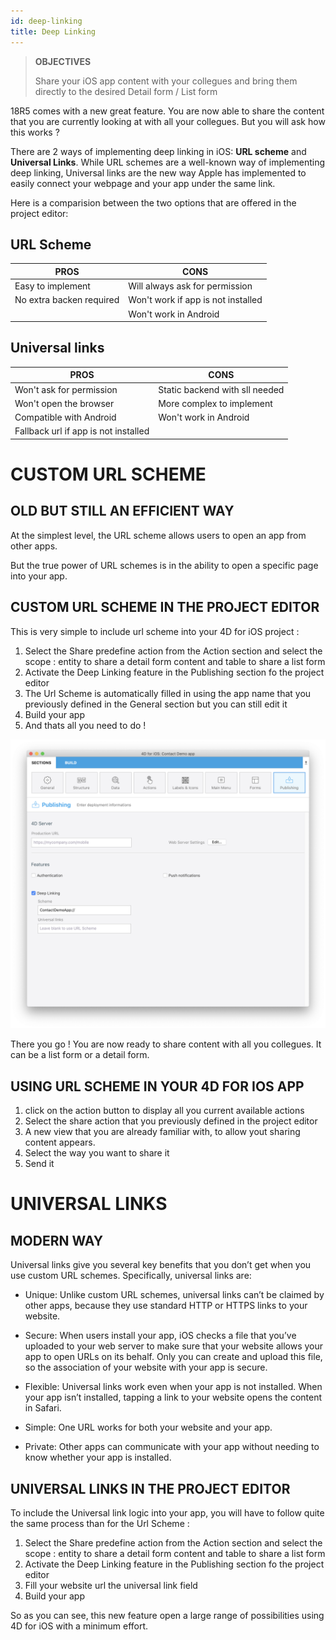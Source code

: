 ```yaml
---
id: deep-linking
title: Deep Linking
---
```


> **OBJECTIVES**
>
> Share your iOS app content with your collegues and bring them directly to the desired Detail form / List form

18R5 comes with a new great feature. You are now able to share the content that you are currently looking at with all your collegues. But you will ask how this works ?

There are 2 ways of implementing deep linking in iOS: **URL scheme** and **Universal Links**. While URL schemes are a well-known way of implementing deep linking, Universal links are the new way Apple has implemented to easily connect your webpage and your app under the same link.

Here is a comparision between the two options that are offered in the project editor:

## URL Scheme

| PROS  | CONS | 
|---------------|----------------| 
|Easy to implement|Will always ask for permission|
|No extra backen required|Won't work if app is not installed|
|      			|Won't work in Android|

## Universal links

| PROS  | CONS | 
|---------------|----------------| 
|Won't ask for permission|Static backend with sll needed|
|Won't open the browser|More complex to implement|
|Compatible with Android|Won't work in Android|
|Fallback url if app is not installed||

# CUSTOM URL SCHEME

## OLD BUT STILL AN EFFICIENT WAY

At the simplest level, the URL scheme allows users to open an app from other apps. 

But the true power of URL schemes is in the ability to open a specific page into your app.

## CUSTOM URL SCHEME IN THE PROJECT EDITOR

This is very simple to include url scheme into your 4D for iOS project :

1. Select the Share predefine action from the Action section and select the scope : entity to share a detail form content and table to share a list form
2. Activate the Deep Linking feature in the Publishing section fo the project editor
3. The Url Scheme is automatically filled in using the app name that you previously defined in the General section but you can still edit it
4. Build your app
5. And thats all you need to do !

![Deep linking Project editor](assets/en/deeplinking/deep-linking-project-editor-publishing-section.png)

There you go ! You are now ready to share content with all you collegues. It can be a list form or a detail form.

## USING URL SCHEME IN YOUR 4D FOR IOS APP
 
1. click on the action button to display all you current available actions 
2. Select the share action that you previously defined in the project editor
3. A new view that you are already familiar with, to allow yout sharing content appears.
4. Select the way you want to share it
5. Send it

# UNIVERSAL LINKS

## MODERN WAY

Universal links give you several key benefits that you don’t get when you use custom URL schemes. Specifically, universal links are:

* Unique: Unlike custom URL schemes, universal links can’t be claimed by other apps, because they use standard HTTP or HTTPS links to your website.

* Secure: When users install your app, iOS checks a file that you’ve uploaded to your web server to make sure that your website allows your app to open URLs on its behalf. Only you can create and upload this file, so the association of your website with your app is secure.

* Flexible: Universal links work even when your app is not installed. When your app isn’t installed, tapping a link to your website opens the content in Safari.

* Simple: One URL works for both your website and your app.

* Private: Other apps can communicate with your app without needing to know whether your app is installed.

## UNIVERSAL LINKS IN THE PROJECT EDITOR

To include the Universal link logic into your app, you will have to follow quite the same process than for the Url Scheme :

1. Select the Share predefine action from the Action section and select the scope : entity to share a detail form content and table to share a list form
2. Activate the Deep Linking feature in the Publishing section fo the project editor
3. Fill your website url the universal link field
4. Build your app

So as you can see, this new feature open a large range of possibilities using 4D for iOS with a minimum effort.

